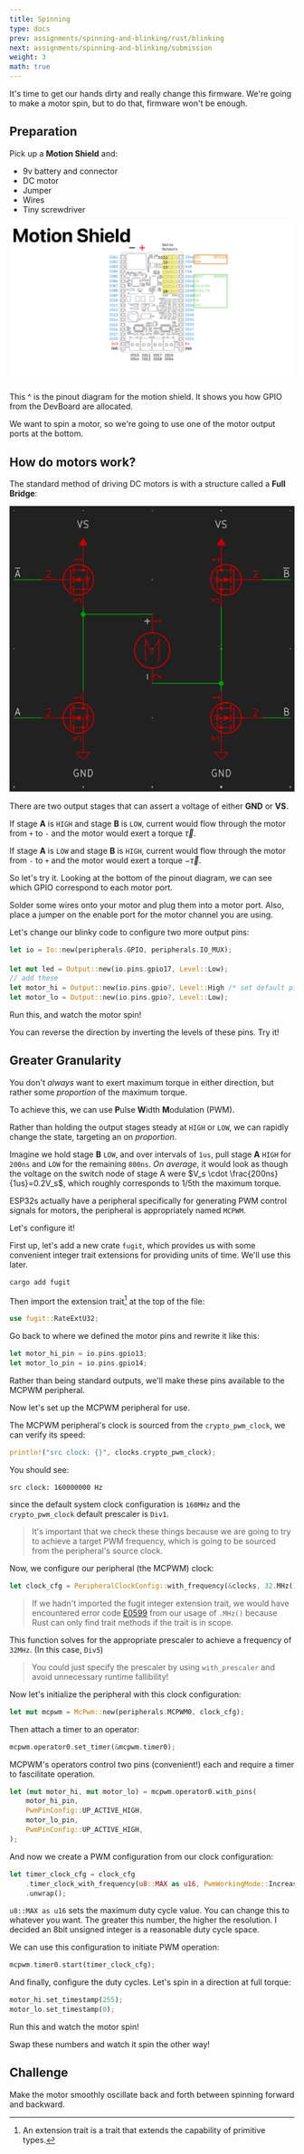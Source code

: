 ```yaml
---
title: Spinning
type: docs
prev: assignments/spinning-and-blinking/rust/blinking
next: assignments/spinning-and-blinking/submission
weight: 3
math: true
---
```


It's time to get our hands dirty and really change this firmware. We're going to make a motor spin, but to do that, firmware won't be enough.

## Preparation

Pick up a **Motion Shield** and:
- 9v battery and connector
- DC motor
- Jumper
- Wires
- Tiny screwdriver

![](images/motion-pinout.png)

This ^ is the pinout diagram for the motion shield. It shows you how GPIO from the DevBoard are allocated.

We want to spin a motor, so we're going to use one of the motor output ports at the bottom.

## How do motors work?

The standard method of driving DC motors is with a structure called a **Full Bridge**:

![](images/full-bridge.png)

There are two output stages that can assert a voltage of either **GND** or **VS**.

If stage **A** is `HIGH` and stage **B** is `LOW`, current would flow through the motor
from `+` to `-` and the motor would exert a torque $\vec \tau$.

If stage **A** is `LOW` and stage **B** is `HIGH`, current would flow through the motor
from `-` to `+` and the motor would exert a torque $-\vec \tau$.

So let's try it. Looking at the bottom of the pinout diagram, we can see which GPIO
correspond to each motor port.

Solder some wires onto your motor and plug them into a motor port. Also, place a jumper
on the enable port for the motor channel you are using.

Let's change our blinky code to configure two more output pins:

```rust
let io = Io::new(peripherals.GPIO, peripherals.IO_MUX);

let mut led = Output::new(io.pins.gpio17, Level::Low);
// add these
let motor_hi = Output::new(io.pins.gpio?, Level::High /* set default pin configuration to HIGH */);
let motor_lo = Output::new(io.pins.gpio?, Level::Low);
```

Run this, and watch the motor spin!

You can reverse the direction by inverting the levels of these pins. Try it!

## Greater Granularity

You don't *always* want to exert maximum torque in either direction, but rather some
*proportion* of the maximum torque.

To achieve this, we can use **P**ulse **W**idth **M**odulation (PWM).

Rather than holding the output stages steady at `HIGH` or `LOW`, we can rapidly
change the state, targeting an on *proportion*.

Imagine we hold stage **B** `LOW`, and over intervals of `1us`, pull stage **A** `HIGH` for `200ns`
and `LOW` for the remaining `800ns`. *On average*, it would look as though the voltage on the switch
node of stage A were $V_s \cdot \frac{200ns}{1us}=0.2V_s$, which roughly corresponds to 1/5th
the maximum torque.

ESP32s actually have a peripheral specifically for generating PWM control signals for motors, the
peripheral is appropriately named `MCPWM`.

Let's configure it!

First up, let's add a new crate `fugit`, which provides us with some convenient
integer trait extensions for providing units of time. We'll use this later.

```sh
cargo add fugit
```

Then import the extension trait[^1] at the top of the file:

```rust
use fugit::RateExtU32;
```

Go back to where we defined the motor pins and rewrite it like this:

```rust
let motor_hi_pin = io.pins.gpio13;
let motor_lo_pin = io.pins.gpio14;
```

Rather than being standard outputs, we'll make these pins available to the MCPWM peripheral.

Now let's set up the MCPWM peripheral for use.

The MCPWM peripheral's clock is sourced from the `crypto_pwm_clock`, we can verify
its speed:

```rust
println!("src clock: {}", clocks.crypto_pwm_clock);
```

You should see:

```
src clock: 160000000 Hz
```

since the default system clock configuration is `160MHz` and the `crypto_pwm_clock`
default prescaler is `Div1`.

> It's important that we check these things because we are going to try to achieve
> a target PWM frequency, which is going to be sourced from the peripheral's
> source clock.

Now, we configure our peripheral (the MCPWM) clock:

```rust
let clock_cfg = PeripheralClockConfig::with_frequency(&clocks, 32.MHz()).unwrap();
```

> If we hadn't imported the fugit integer extension trait, we would have encountered
> error code [E0599](https://doc.rust-lang.org/error_codes/E0599.html) from our usage
> of `.MHz()` because Rust can only find trait methods if the trait is in scope.

This function solves for the appropriate prescaler to achieve a frequency of `32MHz`.
(In this case, `Div5`)

> You could just specify the prescaler by using `with_prescaler` and avoid unnecessary runtime fallibility!

Now let's initialize the peripheral with this clock configuration:

```rust
let mut mcpwm = McPwm::new(peripherals.MCPWM0, clock_cfg);
```

Then attach a timer to an operator:

```rust
mcpwm.operator0.set_timer(&mcpwm.timer0);
```

MCPWM's operators control two pins (convenient!) each and require a timer to fascilitate operation.

```rust
let (mut motor_hi, mut motor_lo) = mcpwm.operator0.with_pins(
    motor_hi_pin,
    PwmPinConfig::UP_ACTIVE_HIGH,
    motor_lo_pin,
    PwmPinConfig::UP_ACTIVE_HIGH,
);
```

And now we create a PWM configuration from our clock configuration:

```rust
let timer_clock_cfg = clock_cfg
    .timer_clock_with_frequency(u8::MAX as u16, PwmWorkingMode::Increase, 20.kHz())
    .unwrap();
```

`u8::MAX as u16` sets the maximum duty cycle value. You can change this to whatever you want.
The greater this number, the higher the resolution. I decided an 8bit unsigned integer
is a reasonable duty cycle space.

We can use this configuration to initiate PWM operation:

```rust
mcpwm.timer0.start(timer_clock_cfg);
```

And finally, configure the duty cycles. Let's spin in a direction at full torque:

```rust
motor_hi.set_timestamp(255);
motor_lo.set_timestamp(0);
```

Run this and watch the motor spin!

Swap these numbers and watch it spin the other way!

## Challenge

Make the motor smoothly oscillate back and forth between spinning forward and backward.

[^1]: An extension trait is a trait that extends the capability of primitive types.
